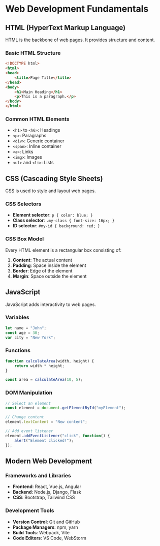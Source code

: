 # Web Development Fundamentals

## HTML (HyperText Markup Language)

HTML is the backbone of web pages. It provides structure and content.

### Basic HTML Structure

```html
<!DOCTYPE html>
<html>
<head>
    <title>Page Title</title>
</head>
<body>
    <h1>Main Heading</h1>
    <p>This is a paragraph.</p>
</body>
</html>
```

### Common HTML Elements

- `<h1>` to `<h6>`: Headings
- `<p>`: Paragraphs
- `<div>`: Generic container
- `<span>`: Inline container
- `<a>`: Links
- `<img>`: Images
- `<ul>` and `<li>`: Lists

## CSS (Cascading Style Sheets)

CSS is used to style and layout web pages.

### CSS Selectors

- **Element selector**: `p { color: blue; }`
- **Class selector**: `.my-class { font-size: 16px; }`
- **ID selector**: `#my-id { background: red; }`

### CSS Box Model

Every HTML element is a rectangular box consisting of:

1. **Content**: The actual content
2. **Padding**: Space inside the element
3. **Border**: Edge of the element
4. **Margin**: Space outside the element

## JavaScript

JavaScript adds interactivity to web pages.

### Variables

```javascript
let name = "John";
const age = 30;
var city = "New York";
```

### Functions

```javascript
function calculateArea(width, height) {
    return width * height;
}

const area = calculateArea(10, 5);
```

### DOM Manipulation

```javascript
// Select an element
const element = document.getElementById("myElement");

// Change content
element.textContent = "New content";

// Add event listener
element.addEventListener("click", function() {
    alert("Element clicked!");
});
```

## Modern Web Development

### Frameworks and Libraries

- **Frontend**: React, Vue.js, Angular
- **Backend**: Node.js, Django, Flask
- **CSS**: Bootstrap, Tailwind CSS

### Development Tools

- **Version Control**: Git and GitHub
- **Package Managers**: npm, yarn
- **Build Tools**: Webpack, Vite
- **Code Editors**: VS Code, WebStorm 